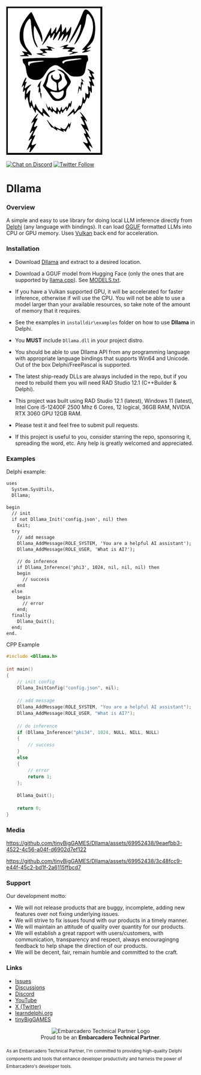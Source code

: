 
![Dllama](media/Dllama.png)

[![Chat on Discord](https://img.shields.io/discord/754884471324672040.svg?logo=discord)](https://discord.gg/tPWjMwK) [![Twitter Follow](https://img.shields.io/twitter/follow/tinyBigGAMES?style=social)](https://twitter.com/tinyBigGAMES)

# Dllama

### Overview
A simple and easy to use library for doing local LLM inference directly from <a href="https://www.embarcadero.com/products/delphi" target="_blank">Delphi</a> (any language with bindings). It can load <a href="https://huggingface.co/docs/hub/gguf" target="_blank">GGUF</a> formatted LLMs into CPU or GPU memory. Uses <a href="https://www.vulkan.org/" target="_blank">Vulkan</a> back end for acceleration.

### Installation
- Download <a href="https://github.com/tinyBigGAMES/Dllama/archive/refs/heads/main.zip" target="_blank">Dllama</a> and extract to a desired location. 
- Download a GGUF model from Hugging Face (only the ones that are supported by <a href="https://github.com/ggerganov/llama.cpp" target="_blank">llama.cpp</a>). See <a href="docs/models.txt" target="_blank">MODELS.txt</a>.
- If you have a Vulkan supported GPU, it will be accelerated for faster inference, otherwise if will use the CPU. You will not be able to use a model larger than your available resources, so take note of the amount of memory that it requires. 
- See the examples in `installdir\examples` folder on how to use **Dllama** in Delphi.
- You **MUST** include `Dllama.dll` in your project distro.
- You should be able to use Dllama API from any programming language with appropriate language bindings that supports Win64 and Unicode. Out of the box Delphi/FreePascal is supported. 
- The latest ship-ready DLLs are always included in the repo, but if you need to rebuild them you will need RAD Studio 12.1 (C++Builder & Delphi).
- This project was built using RAD Studio 12.1 (latest), Windows 11 (latest), Intel Core i5-12400F 2500 Mhz 6 Cores, 12 logical, 36GB RAM, NVIDIA RTX 3060 GPU 12GB RAM.

- Please test it and feel free to submit pull requests.
- If this project is useful to you, consider starring the repo, sponsoring it, spreading the word, etc. Any help is greatly welcomed and appreciated.

### Examples  
Delphi example:
```Delphi  
uses
  System.SysUtils,
  Dllama;

begin
  // init
  if not Dllama_Init('config.json', nil) then
    Exit;
  try
    // add message
    Dllama_AddMessage(ROLE_SYSTEM, 'You are a helpful AI assistant');
    Dllama_AddMessage(ROLE_USER, 'What is AI?');
    
    // do inference
    if Dllama_Inference('phi3', 1024, nil, nil, nil) then
    begin
      // success
    end
  else
    begin
      // error
    end;
  finally
    Dllama_Quit();
  end;
end.
```  
CPP Example  
```CPP  
#include <Dllama.h>

int main()
{
    // init config
    Dllama_InitConfig("config.json", nil);

    // add message
    Dllama_AddMessage(ROLE_SYSTEM, "You are a helpful AI assistant");
    Dllama_AddMessage(ROLE_USER, "What is AI?");

    // do inference
    if (Dllama_Inference("phi34", 1024, NULL, NILL, NULL)
    {
        // success
    }
    else
    {
        // error
        return 1;
    };
    
    Dllama_Quit();

    return 0;
}
```
### Media

https://github.com/tinyBigGAMES/Dllama/assets/69952438/9eaefbb3-4522-4c56-a04f-d6902d7ef122

https://github.com/tinyBigGAMES/Dllama/assets/69952438/3c48fcc9-e44f-45c2-bd1f-2a6115ffbcd7

### Support
Our development motto: 
- We will not release products that are buggy, incomplete, adding new features over not fixing underlying issues.
- We will strive to fix issues found with our products in a timely manner.
- We will maintain an attitude of quality over quantity for our products.
- We will establish a great rapport with users/customers, with communication, transparency and respect, always encouragingng feedback to help shape the direction of our products.
- We will be decent, fair, remain humble and committed to the craft.

### Links
- <a href="https://github.com/tinyBigGAMES/Dllama/issues" target="_blank">Issues</a>
- <a href="https://github.com/tinyBigGAMES/Dllama/discussions" target="_blank">Discussions</a>
- <a href="https://discord.gg/tPWjMwK" target="_blank">Discord</a>
- <a href="https://youtube.com/tinyBigGAMES" target="_blank">YouTube</a>
- <a href="https://twitter.com/tinyBigGAMES" target="_blank">X (Twitter)</a>
- <a href="https://learndelphi.org/" target="_blank">learndelphi.org</a>
- <a href="https://tinybiggames.com/" target="_blank">tinyBigGAMES</a>

<p align="center">
  <img src="media/techpartner-white.png" alt="Embarcadero Technical Partner Logo" width="200"/>
  <br>
  Proud to be an <strong>Embarcadero Technical Partner</strong>.
</p>
<sub>As an Embarcadero Technical Partner, I'm committed to providing high-quality Delphi components and tools that enhance developer productivity and harness the power of Embarcadero's developer tools.</sub>

